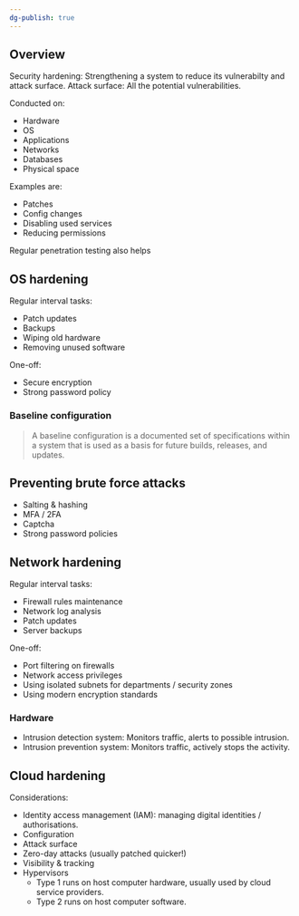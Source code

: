 ```yaml
---
dg-publish: true
---
```

## Overview

Security hardening: Strengthening a system to reduce its vulnerabilty and attack surface.
Attack surface: All the potential vulnerabilities.

Conducted on:

- Hardware
- OS
- Applications
- Networks
- Databases
- Physical space

Examples are:

- Patches
- Config changes
- Disabling used services
- Reducing permissions

Regular penetration testing also helps

## OS hardening

Regular interval tasks:

- Patch updates
- Backups
- Wiping old hardware
- Removing unused software

One-off:

- Secure encryption
- Strong password policy

### Baseline configuration

> A baseline configuration is a documented set of specifications within a system that is used as a basis for future builds, releases, and updates.

## Preventing brute force attacks

- Salting & hashing
- MFA / 2FA
- Captcha
- Strong password policies

## Network hardening

Regular interval tasks:

- Firewall rules maintenance
- Network log analysis
- Patch updates
- Server backups

One-off:

- Port filtering on firewalls
- Network access privileges
- Using isolated subnets for departments / security zones
- Using modern encryption standards

### Hardware

- Intrusion detection system: Monitors traffic, alerts to possible intrusion.
- Intrusion prevention system: Monitors traffic, actively stops the activity.

## Cloud hardening

Considerations:

- Identity access management (IAM): managing digital identities / authorisations.
- Configuration
- Attack surface
- Zero-day attacks (usually patched quicker!)
- Visibility & tracking
- Hypervisors
  - Type 1 runs on host computer hardware, usually used by cloud service providers.
  - Type 2 runs on host computer software.
